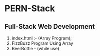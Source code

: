 # PERN-Stack
## Full-Stack Web Development 
1) index.html :- (Array Program); 
2) FizzBuzz Program Using Array
3) BeerBottle - (while use)
